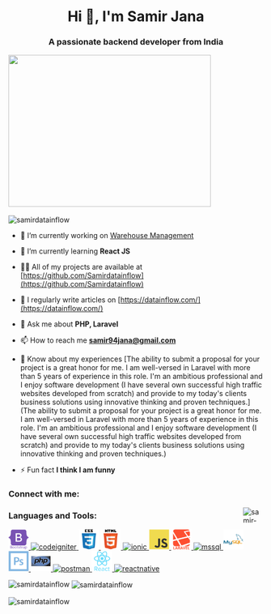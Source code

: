 <h1 align="center">Hi 👋, I'm Samir Jana</h1>
<h3 align="center">A passionate backend developer from India</h3>
<img src="https://camo.githubusercontent.com/cae12fddd9d6982901d82580bdf321d81fb299141098ca1c2d4891870827bf17/68747470733a2f2f6d69726f2e6d656469756d2e636f6d2f6d61782f313336302f302a37513379765349765f7430696f4a2d5a2e676966" width="400" height="300">

<p align="left"> <img src="https://komarev.com/ghpvc/?username=samirdatainflow&label=Profile%20views&color=0e75b6&style=flat" alt="samirdatainflow" /> </p>

- 🔭 I’m currently working on [Warehouse Management](https://ipro-biz.com/)

- 🌱 I’m currently learning **React JS**

- 👨‍💻 All of my projects are available at [https://github.com/Samirdatainflow](https://github.com/Samirdatainflow)

- 📝 I regularly write articles on [https://datainflow.com/](https://datainflow.com/)

- 💬 Ask me about **PHP, Laravel**

- 📫 How to reach me **samir94jana@gmail.com**

- 📄 Know about my experiences [The ability to submit a proposal for your project is a great honor for me. I am well-versed in Laravel with more than 5 years of experience in this role. I'm an ambitious professional and I enjoy software development (I have several own successful high traffic websites developed from scratch) and provide to my today's clients business solutions using innovative thinking and proven techniques.](The ability to submit a proposal for your project is a great honor for me. I am well-versed in Laravel with more than 5 years of experience in this role. I'm an ambitious professional and I enjoy software development (I have several own successful high traffic websites developed from scratch) and provide to my today's clients business solutions using innovative thinking and proven techniques.)

- ⚡ Fun fact **I think I am funny**

<h3 align="left">Connect with me:</h3>
<p align="left">
<a href="https://linkedin.com/in/samir-jana-12086014b" target="blank">
<img align="right" src="https://raw.githubusercontent.com/rahuldkjain/github-profile-readme-generator/master/src/images/icons/Social/linked-in-alt.svg" alt="samir-jana-12086014b" height="30" width="40" /></a>
</p>

<h3 align="left">Languages and Tools:</h3>
<p align="left"> <a href="https://getbootstrap.com" target="_blank" rel="noreferrer"> <img src="https://raw.githubusercontent.com/devicons/devicon/master/icons/bootstrap/bootstrap-plain-wordmark.svg" alt="bootstrap" width="40" height="40"/> </a> <a href="https://codeigniter.com" target="_blank" rel="noreferrer"> <img src="https://cdn.worldvectorlogo.com/logos/codeigniter.svg" alt="codeigniter" width="40" height="40"/> </a> <a href="https://www.w3schools.com/css/" target="_blank" rel="noreferrer"> <img src="https://raw.githubusercontent.com/devicons/devicon/master/icons/css3/css3-original-wordmark.svg" alt="css3" width="40" height="40"/> </a> <a href="https://www.w3.org/html/" target="_blank" rel="noreferrer"> <img src="https://raw.githubusercontent.com/devicons/devicon/master/icons/html5/html5-original-wordmark.svg" alt="html5" width="40" height="40"/> </a> <a href="https://ionicframework.com" target="_blank" rel="noreferrer"> <img src="https://upload.wikimedia.org/wikipedia/commons/d/d1/Ionic_Logo.svg" alt="ionic" width="40" height="40"/> </a> <a href="https://developer.mozilla.org/en-US/docs/Web/JavaScript" target="_blank" rel="noreferrer"> <img src="https://raw.githubusercontent.com/devicons/devicon/master/icons/javascript/javascript-original.svg" alt="javascript" width="40" height="40"/> </a> <a href="https://laravel.com/" target="_blank" rel="noreferrer"> <img src="https://raw.githubusercontent.com/devicons/devicon/master/icons/laravel/laravel-plain-wordmark.svg" alt="laravel" width="40" height="40"/> </a> <a href="https://www.microsoft.com/en-us/sql-server" target="_blank" rel="noreferrer"> <img src="https://www.svgrepo.com/show/303229/microsoft-sql-server-logo.svg" alt="mssql" width="40" height="40"/> </a> <a href="https://www.mysql.com/" target="_blank" rel="noreferrer"> <img src="https://raw.githubusercontent.com/devicons/devicon/master/icons/mysql/mysql-original-wordmark.svg" alt="mysql" width="40" height="40"/> </a> <a href="https://www.photoshop.com/en" target="_blank" rel="noreferrer"> <img src="https://raw.githubusercontent.com/devicons/devicon/master/icons/photoshop/photoshop-line.svg" alt="photoshop" width="40" height="40"/> </a> <a href="https://www.php.net" target="_blank" rel="noreferrer"> <img src="https://raw.githubusercontent.com/devicons/devicon/master/icons/php/php-original.svg" alt="php" width="40" height="40"/> </a> <a href="https://postman.com" target="_blank" rel="noreferrer"> <img src="https://www.vectorlogo.zone/logos/getpostman/getpostman-icon.svg" alt="postman" width="40" height="40"/> </a> <a href="https://reactjs.org/" target="_blank" rel="noreferrer"> <img src="https://raw.githubusercontent.com/devicons/devicon/master/icons/react/react-original-wordmark.svg" alt="react" width="40" height="40"/> </a> <a href="https://reactnative.dev/" target="_blank" rel="noreferrer"> <img src="https://reactnative.dev/img/header_logo.svg" alt="reactnative" width="40" height="40"/> </a> </p>

<p><img align="left" src="https://github-readme-stats.vercel.app/api/top-langs?username=samirdatainflow&show_icons=true&locale=en&layout=compact" alt="samirdatainflow" /></p>

<p>&nbsp;<img align="center" src="https://github-readme-stats.vercel.app/api?username=samirdatainflow&show_icons=true&locale=en" alt="samirdatainflow" /></p>

<p><img align="center" src="https://github-readme-streak-stats.herokuapp.com/?user=samirdatainflow&" alt="samirdatainflow" /></p>
